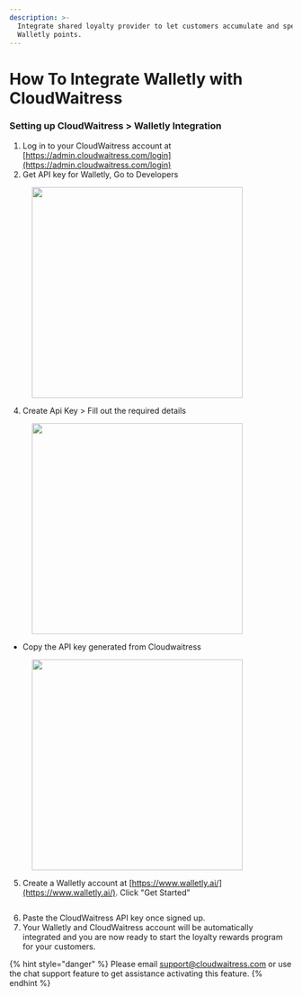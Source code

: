 ```yaml
---
description: >-
  Integrate shared loyalty provider to let customers accumulate and spend
  Walletly points.
---
```


# How To Integrate Walletly with CloudWaitress

### Setting up CloudWaitress > Walletly Integration

1. Log in to your CloudWaitress account at [https://admin.cloudwaitress.com/login](https://admin.cloudwaitress.com/login)
2. Get API key for Walletly, Go to Developers&#x20;

<figure><img src="../.gitbook/assets/Screenshot 2025-02-26 at 12.43.02 PM.png" alt="" width="375"><figcaption></figcaption></figure>

4. Create Api Key > Fill out the required details

<figure><img src="../.gitbook/assets/Screenshot 2025-02-26 at 12.44.40 PM.png" alt="" width="375"><figcaption></figcaption></figure>

* Copy the API key generated from Cloudwaitress

<figure><img src="../.gitbook/assets/Screenshot 2025-02-28 at 5.03.05 PM.png" alt="" width="375"><figcaption></figcaption></figure>

5. Create a Walletly account at [https://www.walletly.ai/](https://www.walletly.ai/). Click "Get Started"

<figure><img src="../.gitbook/assets/Screenshot 2025-02-28 at 5.08.32 PM.png" alt=""><figcaption></figcaption></figure>

6. Paste the CloudWaitress API key once signed up.
7. Your Walletly and CloudWaitress account will be automatically integrated and you are now ready to start the loyalty rewards program for your customers.&#x20;



{% hint style="danger" %}
Please email [support@cloudwaitress.com](mailto:support@cloudwaitress.com) or use the chat support feature to get assistance activating this feature.
{% endhint %}



